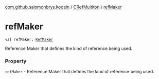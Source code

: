 [com.github.salomonbrys.kodein](../index.md) / [CRefMultiton](index.md) / [refMaker](.)

# refMaker

`val refMaker: `[`RefMaker`](../-ref-maker/index.md)

Reference Maker that defines the kind of reference being used.

### Property

`refMaker` - Reference Maker that defines the kind of reference being used.